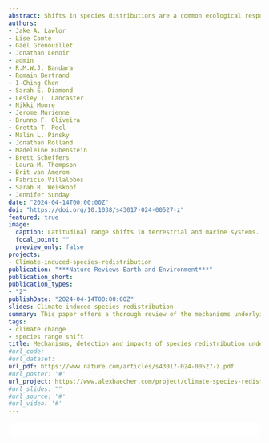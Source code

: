 ```yaml
---
abstract: Shifts in species distributions are a common ecological response to climate change, and global temperature rise is often hypothesized as the primary driver. However, the directions and rates of distribution shifts are highly variable across species, systems and studies, complicating efforts to manage and anticipate biodiversity responses to anthropogenic change. In this Review, we summarize approaches to documenting species range shifts, discuss why observed range shifts often do not match our expectations, and explore the impacts of species range shifts on nature and society. The majority (59%) of documented range shifts are directionally consistent with climate change, based on the BioShifts database of range shift observations. However, many observed species have not shifted or have shifted in directions opposite to temperature-based expectations. These lagging or expectation-contrary shifts might be explained by additional biotic or abiotic factors driving range shifts, including additional non-temperature climatic drivers, habitat characteristics and species interactions, which are not normally considered in range shift documentations. Understanding and managing range shifts will require increasing and connecting observational biological data, generalizing range shift patterns across systems and predicting shifts at management-relevant timescales.
authors:
- Jake A. Lawlor
- Lise Comte
- Gaël Grenouillet
- Jonathan Lenoir
- admin
- R.M.W.J. Bandara
- Romain Bertrand
- I-Ching Chen
- Sarah E. Diamond
- Lesley T. Lancaster
- Nikki Moore
- Jerome Murienne
- Brunno F. Oliveira
- Gretta T. Pecl
- Malin L. Pinsky
- Jonathan Rolland
- Madeleine Rubenstein
- Brett Scheffers
- Laura M. Thompson
- Brit van Amerom
- Fabricio Villalobos
- Sarah R. Weiskopf
- Jennifer Sunday
date: "2024-04-14T00:00:00Z"
doi: "https://doi.org/10.1038/s43017-024-00527-z"
featured: true
image:
  caption: Latitudinal range shifts in terrestrial and marine systems.
  focal_point: ""
  preview_only: false
projects:
- Climate-induced-species-redistribution
publication: "***Nature Reviews Earth and Environment***"
publication_short:
publication_types:
- "2"
publishDate: "2024-04-14T00:00:00Z"
slides: Climate-induced-species-redistribution
summary: This paper offers a thorough review of the mechanisms underlying species range shifts, how shifts are detected, and the impacts of range shifts on biodiversity more broadly. 
tags:
- climate change
- species range shift
title: Mechanisms, detection and impacts of species redistribution under climate change
#url_code: 
#url_dataset: 
url_pdf: https://www.nature.com/articles/s43017-024-00527-z.pdf
#url_poster: '#'
url_project: https://www.alexbaecher.com/project/climate-species-redistribution/
#url_slides: ""
#url_source: '#'
#url_video: '#'
---
```


<html>
  <style>
    section {
        background: white;
        color: black;
        border-radius: 1em;
        padding: 1em;
        left: 50% }
    #inner {
        display: inline-block;
        display: flex;
        align-items: center;
        justify-content: center }
  </style>
  <section>
    <div id="inner">
      <script type='text/javascript' src='https://d1bxh8uas1mnw7.cloudfront.net/assets/embed.js'></script>
        <span style="float:left"; 
          class="__dimensions_badge_embed__" 
          data-doi="10.1038/s43017-024-00527-z" 
          data-hide-zero-citations="true" 
          data-legend="always">
        </span>
      <script async src="https://badge.dimensions.ai/badge.js" charset="utf-8"></script>
        <div  style="float:right"; 
          data-link-target="_blank" 
          data-badge-details="right" 
          data-badge-type="medium-donut"
          data-doi="10.1038/s43017-024-00527-z"   
          data-condensed="true" 
          data-hide-no-mentions="true" 
          class="altmetric-embed">
        </div>
  </section>
